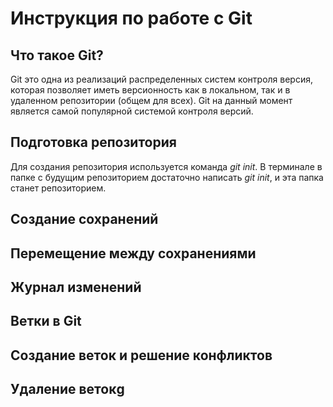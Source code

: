 # Инструкция по работе с Git

## Что такое Git?

Git это одна из реализаций распределенных систем контроля версия, которая позволяет иметь версионность как в локальном, так и в удаленном репозитории (общем для всех). Git на данный момент является самой популярной системой контроля версий.

## Подготовка репозитория

Для создания репозитория используется команда *git init*. В терминале в папке с будущим репозиторием достаточно написать *git init*, и эта папка станет репозиторием.

## Создание сохранений

## Перемещение между сохранениями

## Журнал изменений

## Ветки в Git

## Создание веток и решение конфликтов

## Удаление ветокg